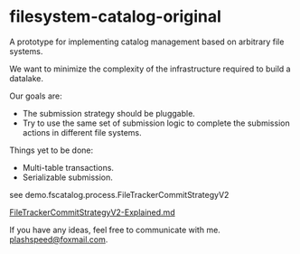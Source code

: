 # filesystem-catalog-original
A prototype for implementing catalog management based on arbitrary file systems.

We want to minimize the complexity of the infrastructure required to build a datalake.

Our goals are:
- The submission strategy should be pluggable.
- Try to use the same set of submission logic to complete the submission actions in different file systems.

Things yet to be done:
- Multi-table transactions.
- Serializable submission.

see demo.fscatalog.process.FileTrackerCommitStrategyV2

[FileTrackerCommitStrategyV2-Explained.md](FileTrackerCommitStrategyV2-Explained.md)

If you have any ideas, feel free to communicate with me. plashspeed@foxmail.com.
